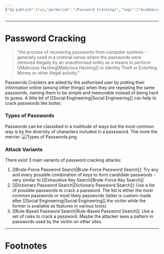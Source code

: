 ```yaml
---
{"dg-publish":true,"permalink":"/Password Cracking/","tags":["Academics","CyberSec","EthHack"]}
---
```



---
# Password Cracking
> "the process of recovering passwords from computer systems - generally used in a criminal sense where the passwords were retreived illegally by an unauthorised entity as a means to perform [[Malicious Hacking\|Malicious Hacking]] or Identity Theft or Extorting Money or other illegal activity."

Passwords Crackers are aided by the authorised user by putting their information online (among other things) when they are repeating the same passwords, naming them to be simple and memorable instead of being hard to guess. A little bit of [[Social Engineering\|Social Engineering]] can help to crack passwords like butter.

### Types of Passwords
Passwords can be classidied in a multitude of ways but the most common way is by the diversity of characters included in a passsword. The more the merrier. ![Types of Passwords.png](/img/user/Vaulted%20Images/Types%20of%20Passwords.png)

### Attack Variants
There exist 3 main variants of password cracking attacks:
1. [[Brute-Force Password Search\|Brute-Force Password Search]]: Try any and every possible combination of keys to form candidate passwords - very similar to [[Exhaustive Key Search\|Brute-Force Key Search]]
2. [[Dictionary Password Search\|Dictionary Password Search]]: Use a list of possible passwords to crack a password. The list is either the most common passwords or most likely passwords (latter is custom-made after [[Social Engineering\|Social Engineering]] the victim while the former is available as features in various tools)
3. [[Rule-Based Password Search\|Rule-Based Password Search]]: Use a set of rules to crack a password. Maybe the attacker sees a pattern in passwords used by the victim on other sites.

---
# Footnotes